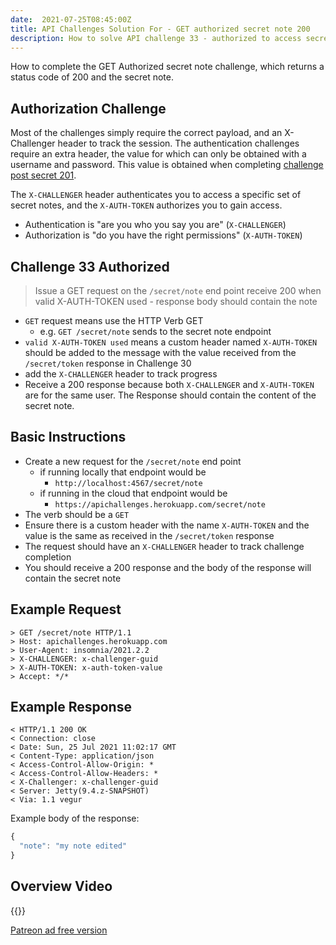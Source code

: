 ```yaml
---
date:  2021-07-25T08:45:00Z
title: API Challenges Solution For - GET authorized secret note 200
description: How to solve API challenge 33 - authorized to access secret note 200
---
```


How to complete the GET Authorized secret note challenge, which returns a status code of 200 and the secret note.

## 	Authorization Challenge

Most of the challenges simply require the correct payload, and an X-Challenger header to track the session. The authentication challenges require an extra header, the value for which can only be obtained with a username and password. This value is obtained when completing [challenge post secret 201](/apichallenges/solutions/authentication/post-secret-201).

The `X-CHALLENGER` header authenticates you to access a specific set of secret notes, and the `X-AUTH-TOKEN` authorizes you to gain access.

- Authentication is "are you who you say you are" (`X-CHALLENGER`)
- Authorization is "do you have the right permissions" (`X-AUTH-TOKEN`)


## Challenge 33 Authorized

> Issue a GET request on the `/secret/note` end point receive 200 when valid X-AUTH-TOKEN used - response body should contain the note

- `GET` request means use the HTTP Verb GET
    - e.g. `GET /secret/note` sends to the secret note endpoint
- `valid X-AUTH-TOKEN used` means a custom header named `X-AUTH-TOKEN` should be added to the message with the value received from the `/secret/token` response in Challenge 30
- add the `X-CHALLENGER` header to track progress
- Receive a 200 response because both `X-CHALLENGER` and `X-AUTH-TOKEN` are for the same user. The Response should contain the content of the secret note.

## Basic Instructions

- Create a new request for the `/secret/note` end point
    - if running locally that endpoint would be
        - `http://localhost:4567/secret/note`
    - if running in the cloud that endpoint would be
        - `https://apichallenges.herokuapp.com/secret/note`
- The verb should be a `GET`
- Ensure there is a custom header with the name `X-AUTH-TOKEN` and the value is the same as received in the `/secret/token` response
- The request should have an `X-CHALLENGER` header to track challenge completion
- You should receive a 200 response and the body of the response will contain the secret note

## Example Request

~~~~~~~~
> GET /secret/note HTTP/1.1
> Host: apichallenges.herokuapp.com
> User-Agent: insomnia/2021.2.2
> X-CHALLENGER: x-challenger-guid
> X-AUTH-TOKEN: x-auth-token-value
> Accept: */*
~~~~~~~~

## Example Response

~~~~~~~~
< HTTP/1.1 200 OK
< Connection: close
< Date: Sun, 25 Jul 2021 11:02:17 GMT
< Content-Type: application/json
< Access-Control-Allow-Origin: *
< Access-Control-Allow-Headers: *
< X-Challenger: x-challenger-guid
< Server: Jetty(9.4.z-SNAPSHOT)
< Via: 1.1 vegur
~~~~~~~~

Example body of the response:

```javascript
{
  "note": "my note edited"
}
```

## Overview Video

{{<youtube-embed key="2uRpzr2OmEY">}}

[Patreon ad free version](https://www.patreon.com/posts/54089625)




